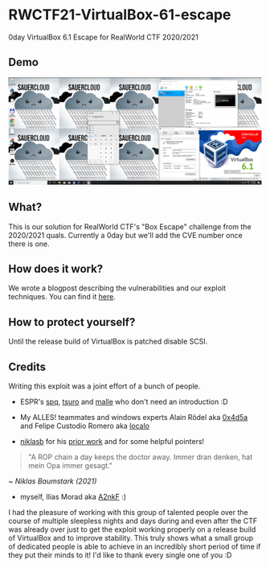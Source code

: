 # RWCTF21-VirtualBox-61-escape

0day VirtualBox 6.1 Escape for RealWorld CTF 2020/2021

## Demo 

[![Exploit Demo](images/thumbnail.png)](https://youtu.be/mjKxafMbpS0)

## What?

This is our solution for RealWorld CTF's "Box Escape" challenge from the 2020/2021 quals. Currently a 0day but we'll add the CVE number once there is one.

## How does it work?

We wrote a blogpost describing the vulnerabilities and our exploit techniques. You can find it [here](TODO).

## How to protect yourself?

Until the release build of VirtualBox is patched disable SCSI.

## Credits

Writing this exploit was a joint effort of a bunch of people. 

- ESPR's [spq](https://twitter.com/__spq__), [tsuro](https://twitter.com/_tsuro) and [malle](https://twitter.com/fktio) who don't need an introduction :D

- My ALLES! teammates and windows experts Alain Rödel aka [0x4d5a](https://twitter.com/0x4d5aC) and Felipe Custodio Romero aka [localo](https://twitter.com/_localo_)

- [niklasb](https://twitter.com/_niklasb) for his [prior work](https://github.com/niklasb/sploits/tree/master/virtualbox/hgcm-oob/) and for some helpful pointers! 

> "A ROP chain a day keeps the doctor away. Immer dran denken, hat mein Opa immer gesagt."

~ *Niklas Baumstark (2021)*

- myself, Ilias Morad aka [A2nkF](https://twitter.com/A2nkF_) :)

I had the pleasure of working with this group of talented people over the course of multiple sleepless nights and days during and even after the CTF was already over just to get the exploit working properly on a release build of VirtualBox and to improve stability. This truly shows what a small group of dedicated people is able to achieve in an incredibly short period of time if they put their minds to it! I'd like to thank every single one of you :D



